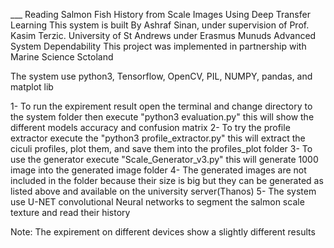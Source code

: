 ___ Reading Salmon Fish History from Scale Images Using Deep Transfer Learning
This system is built By Ashraf Sinan, under supervision of Prof. Kasim Terzic. University of St Andrews under Erasmus Munuds Advanced System Dependability
This project was implemented in partnership with Marine Science Sctoland

The system use python3, Tensorflow, OpenCV, PIL, NUMPY, pandas, and matplot lib

1- To run the expirement result open the terminal and change directory to the system folder then execute "python3 evaluation.py" this will show the different models accuracy and confusion matrix
2- To try the profile extractor execute the "python3 profile_extractor.py" this will extract the ciculi profiles, plot them, and save them into the profiles_plot folder
3- To use the generator execute "Scale_Generator_v3.py" this will generate 1000 image into the generated image folder
4- The generated images are not included in the folder because their size is big but they can be generated as listed above and available on the university server(Thanos)
5- The system use U-NET convolutional Neural networks to segment the salmon scale texture and read their history


Note: 
The expirement on different devices show a slightly different results
